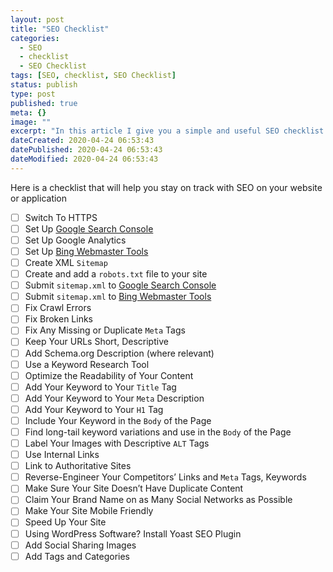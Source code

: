 ```yaml
---
layout: post
title: "SEO Checklist"
categories:
  - SEO
  - checklist
  - SEO Checklist
tags: [SEO, checklist, SEO Checklist]
status: publish
type: post
published: true
meta: {}
image: ""
excerpt: "In this article I give you a simple and useful SEO checklist."
dateCreated: 2020-04-24 06:53:43
datePublished: 2020-04-24 06:53:43
dateModified: 2020-04-24 06:53:43
---
```


<style>
.task-list {
  margin-left: 0;
}
.task-list-item {
  list-style-type: none;
  padding-left: 0;
}
.task-list-item-checkbox {
  margin-right: 1rem;
}
</style>

Here is a checklist that will help you stay on track with SEO on your website or application

- [ ] Switch To HTTPS
- [ ] Set Up [Google Search Console]
- [ ] Set Up Google Analytics
- [ ] Set Up [Bing Webmaster Tools]
- [ ] Create XML `Sitemap`
- [ ] Create and add a `robots.txt` file to your site
- [ ] Submit `sitemap.xml` to [Google Search Console]
- [ ] Submit `sitemap.xml` to [Bing Webmaster Tools]
- [ ] Fix Crawl Errors
- [ ] Fix Broken Links
- [ ] Fix Any Missing or Duplicate `Meta` Tags
- [ ] Keep Your URLs Short, Descriptive
- [ ] Add Schema.org Description (where relevant)
- [ ] Use a Keyword Research Tool
- [ ] Optimize the Readability of Your Content
- [ ] Add Your Keyword to Your `Title` Tag
- [ ] Add Your Keyword to Your `Meta` Description
- [ ] Add Your Keyword to Your `H1` Tag
- [ ] Include Your Keyword in the `Body` of the Page
- [ ] Find long-tail keyword variations and use in the `Body` of the Page
- [ ] Label Your Images with Descriptive `ALT` Tags
- [ ] Use Internal Links
- [ ] Link to Authoritative Sites
- [ ] Reverse-Engineer Your Competitors’ Links and `Meta` Tags, Keywords
- [ ] Make Sure Your Site Doesn’t Have Duplicate Content
- [ ] Claim Your Brand Name on as Many Social Networks as Possible
- [ ] Make Your Site Mobile Friendly
- [ ] Speed Up Your Site
- [ ] Using WordPress Software? Install Yoast SEO Plugin
- [ ] Add Social Sharing Images
- [ ] Add Tags and Categories

[google search console]: https://search.google.com/search-console
[bing webmaster tools]: https://www.bing.com/toolbox/webmaster/
